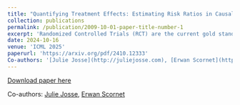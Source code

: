 ```yaml
---
title: "Quantifying Treatment Effects: Estimating Risk Ratios in Causal Inference"
collection: publications
permalink: /publication/2009-10-01-paper-title-number-1
excerpt: 'Randomized Controlled Trials (RCT) are the current gold standards to empirically measure the effect of a new drug. However, they may be of limited size and resorting to complementary non-randomized data, referred to as observational, is promising, as additional sources of evidence. In both RCT and observational data, the Risk Difference (RD) is often used to characterize the effect of a drug. Additionally, medical guidelines recommend to also report the Risk Ratio (RR), which may provide a different comprehension of the effect of the same drug. While different methods have been proposed and studied to estimate the RD, few methods exist to estimate the RR. In this paper, we propose estimators of the RR both in RCT and observational data and provide both asymptotical and finite-sample analyses. We show that, even in an RCT, estimating treatment allocation probability or adjusting for covariates leads to lower asymptotic variance. In observational studies, we propose weighting and outcome modeling estimators and derive their asymptotic bias and variance for well-specified models. Using semi-parametric theory, we define two doubly robusts estimators with minimal variances among unbiased estimators. We support our theoretical analysis with empirical evaluations and illustrate our findings through experiments.'
date: 2024-10-16
venue: 'ICML 2025'
paperurl: 'https://arxiv.org/pdf/2410.12333'
Co-authors: '[Julie Josse](http://juliejosse.com), [Erwan Scornet](https://erwanscornet.github.io)'
---
```


[Download paper here](https://arxiv.org/pdf/2410.12333)

Co-authors: [Julie Josse](http://juliejosse.com), [Erwan Scornet](https://erwanscornet.github.io)
